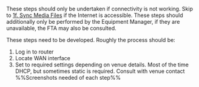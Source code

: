These steps should only be undertaken if connectivity is not working. Skip to [1f. Sync Media Files](1f.%20Sync%20Media%20Files.md) if the Internet is accessible.
These steps should additionally only be performed by the Equipment Manager, if they are unavailable, the FTA may also be consulted.

These steps need to be developed. Roughly the process should be:
1. Log in to router
2. Locate WAN interface
3. Set to required settings depending on venue details. Most of the time DHCP, but sometimes static is required. Consult with venue contact
%%Screenshots needed of each step%%
